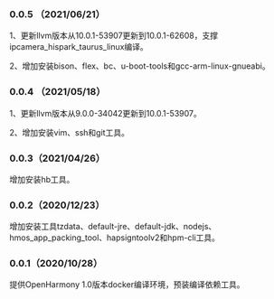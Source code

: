 ### 0.0.5 （2021/06/21）

1、更新llvm版本从10.0.1-53907更新到10.0.1-62608，支撑ipcamera_hispark_taurus_linux编译。

2、增加安装bison、flex、bc、u-boot-tools和gcc-arm-linux-gnueabi。



### 0.0.4 （2021/05/18）

1、更新llvm版本从9.0.0-34042更新到10.0.1-53907。

2、增加安装vim、ssh和git工具。



### 0.0.3（2021/04/26）

增加安装hb工具。



### 0.0.2（2020/12/23）

增加安装工具tzdata、default-jre、default-jdk、nodejs、hmos_app_packing_tool、hapsigntoolv2和hpm-cli工具。



 ### 0.0.1（2020/10/28）

提供OpenHarmony 1.0版本docker编译环境，预装编译依赖工具。